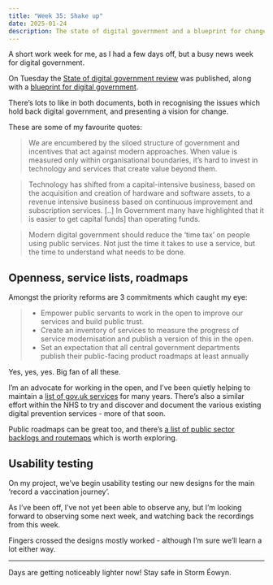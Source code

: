 ```yaml
---
title: "Week 35: Shake up"
date: 2025-01-24
description: The state of digital government and a blueprint for change
---
```


A short work week for me, as I had a few days off, but a busy news week for digital government.

On Tuesday the [State of digital government review](https://www.gov.uk/government/publications/state-of-digital-government-review/state-of-digital-government-review) was published, along with a [blueprint for digital government](https://www.gov.uk/government/publications/a-blueprint-for-modern-digital-government/a-blueprint-for-modern-digital-government-html).

There’s lots to like in both documents, both in recognising the issues which hold back digital government, and presenting a vision for change.

These are some of my favourite quotes:

>  We are encumbered by the siloed structure of government and incentives that act against modern approaches. When value is measured only within organisational boundaries, it’s hard to invest in technology and services that create value beyond them.

> Technology has shifted from a capital-intensive business, based on the acquisition and creation of hardware and software assets, to a revenue intensive business based on continuous improvement and subscription services. [..] In Government many have highlighted that it is easier to get capital funds] than operating funds.

> Modern digital government should reduce the ‘time tax’ on people using public services. Not just the time it takes to use a service, but the time to understand what needs to be done.

## Openness, service lists, roadmaps

Amongst the priority reforms are 3 commitments which caught my eye:

> * Empower public servants to work in the open to improve our services and build public trust.
> * Create an inventory of services to measure the progress of service modernisation and publish a version of this in the open.
> * Set an expectation that all central government departments publish their public-facing product roadmaps at least annually

Yes, yes, yes. Big fan of all these.

I’m an advocate for working in the open, and I’ve been quietly helping to maintain a [list of gov.uk services](https://govuk-digital-services.herokuapp.com) for many years. There’s also a similar effort within the NHS to try and discover and document the various existing digital prevention services - more of that soon.

Public roadmaps can be great too, and there’s [a list of public sector backlogs and routemaps](https://www.publicbackroads.xyz) which is worth exploring.

## Usability testing

On my project, we’ve begin usability testing our new designs for the main ‘record a vaccination journey’.

As I’ve been off, I’ve not yet been able to observe any, but I’m looking forward to observing some next week, and watching back the recordings from this week.

Fingers crossed the designs mostly worked - although I’m sure we’ll learn a lot either way.

---

Days are getting noticeably lighter now! Stay safe in Storm Éowyn.
